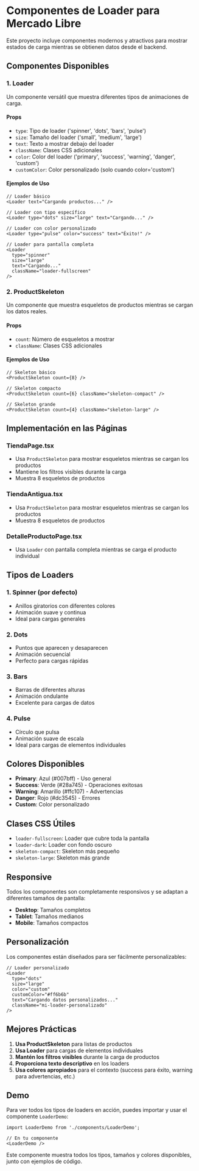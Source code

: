# Componentes de Loader para Mercado Libre

Este proyecto incluye componentes modernos y atractivos para mostrar estados de carga mientras se obtienen datos desde el backend.

## Componentes Disponibles

### 1. Loader

Un componente versátil que muestra diferentes tipos de animaciones de carga.

#### Props

- `type`: Tipo de loader ('spinner', 'dots', 'bars', 'pulse')
- `size`: Tamaño del loader ('small', 'medium', 'large')
- `text`: Texto a mostrar debajo del loader
- `className`: Clases CSS adicionales
- `color`: Color del loader ('primary', 'success', 'warning', 'danger', 'custom')
- `customColor`: Color personalizado (solo cuando color='custom')

#### Ejemplos de Uso

```tsx
// Loader básico
<Loader text="Cargando productos..." />

// Loader con tipo específico
<Loader type="dots" size="large" text="Cargando..." />

// Loader con color personalizado
<Loader type="pulse" color="success" text="Éxito!" />

// Loader para pantalla completa
<Loader 
  type="spinner" 
  size="large" 
  text="Cargando..." 
  className="loader-fullscreen" 
/>
```

### 2. ProductSkeleton

Un componente que muestra esqueletos de productos mientras se cargan los datos reales.

#### Props

- `count`: Número de esqueletos a mostrar
- `className`: Clases CSS adicionales

#### Ejemplos de Uso

```tsx
// Skeleton básico
<ProductSkeleton count={8} />

// Skeleton compacto
<ProductSkeleton count={6} className="skeleton-compact" />

// Skeleton grande
<ProductSkeleton count={4} className="skeleton-large" />
```

## Implementación en las Páginas

### TiendaPage.tsx
- Usa `ProductSkeleton` para mostrar esqueletos mientras se cargan los productos
- Mantiene los filtros visibles durante la carga
- Muestra 8 esqueletos de productos

### TiendaAntigua.tsx
- Usa `ProductSkeleton` para mostrar esqueletos mientras se cargan los productos
- Muestra 8 esqueletos de productos

### DetalleProductoPage.tsx
- Usa `Loader` con pantalla completa mientras se carga el producto individual

## Tipos de Loaders

### 1. Spinner (por defecto)
- Anillos giratorios con diferentes colores
- Animación suave y continua
- Ideal para cargas generales

### 2. Dots
- Puntos que aparecen y desaparecen
- Animación secuencial
- Perfecto para cargas rápidas

### 3. Bars
- Barras de diferentes alturas
- Animación ondulante
- Excelente para cargas de datos

### 4. Pulse
- Círculo que pulsa
- Animación suave de escala
- Ideal para cargas de elementos individuales

## Colores Disponibles

- **Primary**: Azul (#007bff) - Uso general
- **Success**: Verde (#28a745) - Operaciones exitosas
- **Warning**: Amarillo (#ffc107) - Advertencias
- **Danger**: Rojo (#dc3545) - Errores
- **Custom**: Color personalizado

## Clases CSS Útiles

- `loader-fullscreen`: Loader que cubre toda la pantalla
- `loader-dark`: Loader con fondo oscuro
- `skeleton-compact`: Skeleton más pequeño
- `skeleton-large`: Skeleton más grande

## Responsive

Todos los componentes son completamente responsivos y se adaptan a diferentes tamaños de pantalla:

- **Desktop**: Tamaños completos
- **Tablet**: Tamaños medianos
- **Mobile**: Tamaños compactos

## Personalización

Los componentes están diseñados para ser fácilmente personalizables:

```tsx
// Loader personalizado
<Loader 
  type="dots"
  size="large"
  color="custom"
  customColor="#ff6b6b"
  text="Cargando datos personalizados..."
  className="mi-loader-personalizado"
/>
```

## Mejores Prácticas

1. **Usa ProductSkeleton** para listas de productos
2. **Usa Loader** para cargas de elementos individuales
3. **Mantén los filtros visibles** durante la carga de productos
4. **Proporciona texto descriptivo** en los loaders
5. **Usa colores apropiados** para el contexto (success para éxito, warning para advertencias, etc.)

## Demo

Para ver todos los tipos de loaders en acción, puedes importar y usar el componente `LoaderDemo`:

```tsx
import LoaderDemo from './components/LoaderDemo';

// En tu componente
<LoaderDemo />
```

Este componente muestra todos los tipos, tamaños y colores disponibles, junto con ejemplos de código.
